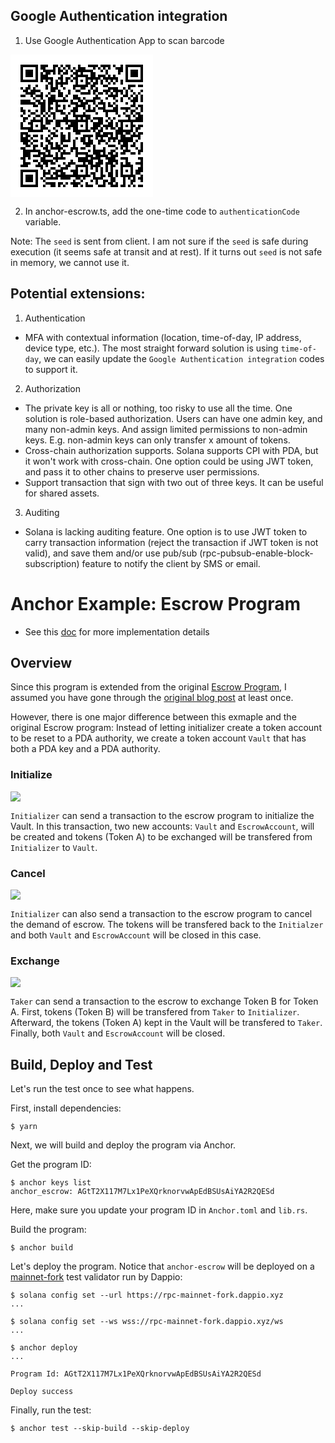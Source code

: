 ## Google Authentication integration

1. Use Google Authentication App to scan barcode
<?xml version="1.0" standalone="yes"?><svg xmlns="http://www.w3.org/2000/svg" version="1.1" width="228" height="228" viewBox="0 0 228 228" shape-rendering="crispEdges"><rect x="0" y="0" width="228" height="228" fill="#ffffff"/><path fill="#000000" d="M16 16h4v4H16V16M20 16h4v4H20V16M24 16h4v4H24V16M28 16h4v4H28V16M32 16h4v4H32V16M36 16h4v4H36V16M40 16h4v4H40V16M48 16h4v4H48V16M52 16h4v4H52V16M56 16h4v4H56V16M68 16h4v4H68V16M72 16h4v4H72V16M80 16h4v4H80V16M88 16h4v4H88V16M92 16h4v4H92V16M108 16h4v4H108V16M124 16h4v4H124V16M128 16h4v4H128V16M132 16h4v4H132V16M136 16h4v4H136V16M144 16h4v4H144V16M148 16h4v4H148V16M152 16h4v4H152V16M156 16h4v4H156V16M164 16h4v4H164V16M176 16h4v4H176V16M184 16h4v4H184V16M188 16h4v4H188V16M192 16h4v4H192V16M196 16h4v4H196V16M200 16h4v4H200V16M204 16h4v4H204V16M208 16h4v4H208V16M16 20h4v4H16V20M40 20h4v4H40V20M48 20h4v4H48V20M52 20h4v4H52V20M68 20h4v4H68V20M76 20h4v4H76V20M84 20h4v4H84V20M92 20h4v4H92V20M100 20h4v4H100V20M108 20h4v4H108V20M112 20h4v4H112V20M116 20h4v4H116V20M132 20h4v4H132V20M140 20h4v4H140V20M148 20h4v4H148V20M156 20h4v4H156V20M168 20h4v4H168V20M172 20h4v4H172V20M176 20h4v4H176V20M184 20h4v4H184V20M208 20h4v4H208V20M16 24h4v4H16V24M24 24h4v4H24V24M28 24h4v4H28V24M32 24h4v4H32V24M40 24h4v4H40V24M52 24h4v4H52V24M56 24h4v4H56V24M60 24h4v4H60V24M64 24h4v4H64V24M68 24h4v4H68V24M76 24h4v4H76V24M80 24h4v4H80V24M88 24h4v4H88V24M96 24h4v4H96V24M104 24h4v4H104V24M108 24h4v4H108V24M112 24h4v4H112V24M116 24h4v4H116V24M120 24h4v4H120V24M124 24h4v4H124V24M128 24h4v4H128V24M144 24h4v4H144V24M152 24h4v4H152V24M172 24h4v4H172V24M176 24h4v4H176V24M184 24h4v4H184V24M192 24h4v4H192V24M196 24h4v4H196V24M200 24h4v4H200V24M208 24h4v4H208V24M16 28h4v4H16V28M24 28h4v4H24V28M28 28h4v4H28V28M32 28h4v4H32V28M40 28h4v4H40V28M48 28h4v4H48V28M56 28h4v4H56V28M60 28h4v4H60V28M68 28h4v4H68V28M76 28h4v4H76V28M84 28h4v4H84V28M88 28h4v4H88V28M100 28h4v4H100V28M104 28h4v4H104V28M112 28h4v4H112V28M128 28h4v4H128V28M132 28h4v4H132V28M152 28h4v4H152V28M172 28h4v4H172V28M184 28h4v4H184V28M192 28h4v4H192V28M196 28h4v4H196V28M200 28h4v4H200V28M208 28h4v4H208V28M16 32h4v4H16V32M24 32h4v4H24V32M28 32h4v4H28V32M32 32h4v4H32V32M40 32h4v4H40V32M48 32h4v4H48V32M52 32h4v4H52V32M56 32h4v4H56V32M80 32h4v4H80V32M96 32h4v4H96V32M104 32h4v4H104V32M108 32h4v4H108V32M112 32h4v4H112V32M116 32h4v4H116V32M120 32h4v4H120V32M128 32h4v4H128V32M132 32h4v4H132V32M140 32h4v4H140V32M144 32h4v4H144V32M148 32h4v4H148V32M156 32h4v4H156V32M164 32h4v4H164V32M184 32h4v4H184V32M192 32h4v4H192V32M196 32h4v4H196V32M200 32h4v4H200V32M208 32h4v4H208V32M16 36h4v4H16V36M40 36h4v4H40V36M48 36h4v4H48V36M52 36h4v4H52V36M56 36h4v4H56V36M60 36h4v4H60V36M64 36h4v4H64V36M76 36h4v4H76V36M80 36h4v4H80V36M88 36h4v4H88V36M92 36h4v4H92V36M100 36h4v4H100V36M104 36h4v4H104V36M120 36h4v4H120V36M124 36h4v4H124V36M128 36h4v4H128V36M132 36h4v4H132V36M136 36h4v4H136V36M140 36h4v4H140V36M148 36h4v4H148V36M152 36h4v4H152V36M156 36h4v4H156V36M160 36h4v4H160V36M164 36h4v4H164V36M168 36h4v4H168V36M184 36h4v4H184V36M208 36h4v4H208V36M16 40h4v4H16V40M20 40h4v4H20V40M24 40h4v4H24V40M28 40h4v4H28V40M32 40h4v4H32V40M36 40h4v4H36V40M40 40h4v4H40V40M48 40h4v4H48V40M56 40h4v4H56V40M64 40h4v4H64V40M72 40h4v4H72V40M80 40h4v4H80V40M88 40h4v4H88V40M96 40h4v4H96V40M104 40h4v4H104V40M112 40h4v4H112V40M120 40h4v4H120V40M128 40h4v4H128V40M136 40h4v4H136V40M144 40h4v4H144V40M152 40h4v4H152V40M160 40h4v4H160V40M168 40h4v4H168V40M176 40h4v4H176V40M184 40h4v4H184V40M188 40h4v4H188V40M192 40h4v4H192V40M196 40h4v4H196V40M200 40h4v4H200V40M204 40h4v4H204V40M208 40h4v4H208V40M60 44h4v4H60V44M64 44h4v4H64V44M72 44h4v4H72V44M76 44h4v4H76V44M80 44h4v4H80V44M84 44h4v4H84V44M88 44h4v4H88V44M104 44h4v4H104V44M120 44h4v4H120V44M124 44h4v4H124V44M132 44h4v4H132V44M136 44h4v4H136V44M144 44h4v4H144V44M156 44h4v4H156V44M164 44h4v4H164V44M176 44h4v4H176V44M28 48h4v4H28V48M40 48h4v4H40V48M56 48h4v4H56V48M64 48h4v4H64V48M72 48h4v4H72V48M80 48h4v4H80V48M100 48h4v4H100V48M104 48h4v4H104V48M108 48h4v4H108V48M112 48h4v4H112V48M116 48h4v4H116V48M120 48h4v4H120V48M128 48h4v4H128V48M132 48h4v4H132V48M148 48h4v4H148V48M152 48h4v4H152V48M188 48h4v4H188V48M192 48h4v4H192V48M196 48h4v4H196V48M204 48h4v4H204V48M208 48h4v4H208V48M16 52h4v4H16V52M24 52h4v4H24V52M28 52h4v4H28V52M36 52h4v4H36V52M56 52h4v4H56V52M64 52h4v4H64V52M68 52h4v4H68V52M72 52h4v4H72V52M84 52h4v4H84V52M100 52h4v4H100V52M112 52h4v4H112V52M116 52h4v4H116V52M128 52h4v4H128V52M136 52h4v4H136V52M156 52h4v4H156V52M160 52h4v4H160V52M164 52h4v4H164V52M168 52h4v4H168V52M180 52h4v4H180V52M188 52h4v4H188V52M20 56h4v4H20V56M24 56h4v4H24V56M32 56h4v4H32V56M36 56h4v4H36V56M40 56h4v4H40V56M44 56h4v4H44V56M64 56h4v4H64V56M68 56h4v4H68V56M76 56h4v4H76V56M92 56h4v4H92V56M104 56h4v4H104V56M108 56h4v4H108V56M124 56h4v4H124V56M132 56h4v4H132V56M136 56h4v4H136V56M148 56h4v4H148V56M152 56h4v4H152V56M156 56h4v4H156V56M164 56h4v4H164V56M168 56h4v4H168V56M172 56h4v4H172V56M176 56h4v4H176V56M184 56h4v4H184V56M192 56h4v4H192V56M208 56h4v4H208V56M24 60h4v4H24V60M28 60h4v4H28V60M32 60h4v4H32V60M36 60h4v4H36V60M48 60h4v4H48V60M60 60h4v4H60V60M76 60h4v4H76V60M80 60h4v4H80V60M92 60h4v4H92V60M112 60h4v4H112V60M116 60h4v4H116V60M120 60h4v4H120V60M124 60h4v4H124V60M132 60h4v4H132V60M140 60h4v4H140V60M144 60h4v4H144V60M152 60h4v4H152V60M160 60h4v4H160V60M168 60h4v4H168V60M176 60h4v4H176V60M184 60h4v4H184V60M196 60h4v4H196V60M204 60h4v4H204V60M16 64h4v4H16V64M20 64h4v4H20V64M32 64h4v4H32V64M40 64h4v4H40V64M44 64h4v4H44V64M48 64h4v4H48V64M56 64h4v4H56V64M64 64h4v4H64V64M68 64h4v4H68V64M76 64h4v4H76V64M80 64h4v4H80V64M88 64h4v4H88V64M100 64h4v4H100V64M104 64h4v4H104V64M136 64h4v4H136V64M156 64h4v4H156V64M160 64h4v4H160V64M164 64h4v4H164V64M168 64h4v4H168V64M180 64h4v4H180V64M184 64h4v4H184V64M192 64h4v4H192V64M200 64h4v4H200V64M208 64h4v4H208V64M36 68h4v4H36V68M48 68h4v4H48V68M60 68h4v4H60V68M64 68h4v4H64V68M68 68h4v4H68V68M84 68h4v4H84V68M100 68h4v4H100V68M104 68h4v4H104V68M108 68h4v4H108V68M116 68h4v4H116V68M132 68h4v4H132V68M136 68h4v4H136V68M140 68h4v4H140V68M152 68h4v4H152V68M164 68h4v4H164V68M176 68h4v4H176V68M188 68h4v4H188V68M196 68h4v4H196V68M200 68h4v4H200V68M208 68h4v4H208V68M16 72h4v4H16V72M20 72h4v4H20V72M24 72h4v4H24V72M28 72h4v4H28V72M40 72h4v4H40V72M44 72h4v4H44V72M52 72h4v4H52V72M60 72h4v4H60V72M64 72h4v4H64V72M68 72h4v4H68V72M72 72h4v4H72V72M76 72h4v4H76V72M80 72h4v4H80V72M84 72h4v4H84V72M88 72h4v4H88V72M96 72h4v4H96V72M108 72h4v4H108V72M112 72h4v4H112V72M120 72h4v4H120V72M124 72h4v4H124V72M128 72h4v4H128V72M132 72h4v4H132V72M144 72h4v4H144V72M168 72h4v4H168V72M176 72h4v4H176V72M192 72h4v4H192V72M196 72h4v4H196V72M200 72h4v4H200V72M208 72h4v4H208V72M16 76h4v4H16V76M20 76h4v4H20V76M24 76h4v4H24V76M28 76h4v4H28V76M32 76h4v4H32V76M36 76h4v4H36V76M44 76h4v4H44V76M48 76h4v4H48V76M52 76h4v4H52V76M60 76h4v4H60V76M64 76h4v4H64V76M72 76h4v4H72V76M96 76h4v4H96V76M100 76h4v4H100V76M104 76h4v4H104V76M112 76h4v4H112V76M116 76h4v4H116V76M120 76h4v4H120V76M132 76h4v4H132V76M140 76h4v4H140V76M144 76h4v4H144V76M148 76h4v4H148V76M156 76h4v4H156V76M164 76h4v4H164V76M184 76h4v4H184V76M196 76h4v4H196V76M36 80h4v4H36V80M40 80h4v4H40V80M48 80h4v4H48V80M52 80h4v4H52V80M60 80h4v4H60V80M72 80h4v4H72V80M76 80h4v4H76V80M84 80h4v4H84V80M92 80h4v4H92V80M104 80h4v4H104V80M108 80h4v4H108V80M112 80h4v4H112V80M116 80h4v4H116V80M124 80h4v4H124V80M136 80h4v4H136V80M148 80h4v4H148V80M156 80h4v4H156V80M160 80h4v4H160V80M168 80h4v4H168V80M192 80h4v4H192V80M196 80h4v4H196V80M204 80h4v4H204V80M208 80h4v4H208V80M16 84h4v4H16V84M48 84h4v4H48V84M52 84h4v4H52V84M60 84h4v4H60V84M64 84h4v4H64V84M72 84h4v4H72V84M84 84h4v4H84V84M100 84h4v4H100V84M104 84h4v4H104V84M116 84h4v4H116V84M124 84h4v4H124V84M132 84h4v4H132V84M140 84h4v4H140V84M144 84h4v4H144V84M148 84h4v4H148V84M164 84h4v4H164V84M168 84h4v4H168V84M176 84h4v4H176V84M180 84h4v4H180V84M184 84h4v4H184V84M188 84h4v4H188V84M200 84h4v4H200V84M208 84h4v4H208V84M16 88h4v4H16V88M20 88h4v4H20V88M28 88h4v4H28V88M40 88h4v4H40V88M48 88h4v4H48V88M52 88h4v4H52V88M60 88h4v4H60V88M72 88h4v4H72V88M76 88h4v4H76V88M80 88h4v4H80V88M96 88h4v4H96V88M100 88h4v4H100V88M104 88h4v4H104V88M120 88h4v4H120V88M124 88h4v4H124V88M128 88h4v4H128V88M132 88h4v4H132V88M148 88h4v4H148V88M152 88h4v4H152V88M156 88h4v4H156V88M160 88h4v4H160V88M164 88h4v4H164V88M168 88h4v4H168V88M184 88h4v4H184V88M192 88h4v4H192V88M196 88h4v4H196V88M208 88h4v4H208V88M20 92h4v4H20V92M32 92h4v4H32V92M36 92h4v4H36V92M48 92h4v4H48V92M56 92h4v4H56V92M64 92h4v4H64V92M68 92h4v4H68V92M80 92h4v4H80V92M84 92h4v4H84V92M92 92h4v4H92V92M100 92h4v4H100V92M116 92h4v4H116V92M136 92h4v4H136V92M152 92h4v4H152V92M168 92h4v4H168V92M180 92h4v4H180V92M192 92h4v4H192V92M200 92h4v4H200V92M204 92h4v4H204V92M16 96h4v4H16V96M28 96h4v4H28V96M40 96h4v4H40V96M44 96h4v4H44V96M52 96h4v4H52V96M60 96h4v4H60V96M68 96h4v4H68V96M88 96h4v4H88V96M100 96h4v4H100V96M104 96h4v4H104V96M108 96h4v4H108V96M112 96h4v4H112V96M116 96h4v4H116V96M120 96h4v4H120V96M124 96h4v4H124V96M152 96h4v4H152V96M172 96h4v4H172V96M184 96h4v4H184V96M188 96h4v4H188V96M196 96h4v4H196V96M204 96h4v4H204V96M208 96h4v4H208V96M20 100h4v4H20V100M24 100h4v4H24V100M36 100h4v4H36V100M48 100h4v4H48V100M56 100h4v4H56V100M68 100h4v4H68V100M84 100h4v4H84V100M88 100h4v4H88V100M104 100h4v4H104V100M112 100h4v4H112V100M120 100h4v4H120V100M124 100h4v4H124V100M132 100h4v4H132V100M136 100h4v4H136V100M140 100h4v4H140V100M144 100h4v4H144V100M156 100h4v4H156V100M164 100h4v4H164V100M188 100h4v4H188V100M200 100h4v4H200V100M204 100h4v4H204V100M208 100h4v4H208V100M20 104h4v4H20V104M32 104h4v4H32V104M36 104h4v4H36V104M40 104h4v4H40V104M44 104h4v4H44V104M48 104h4v4H48V104M56 104h4v4H56V104M60 104h4v4H60V104M64 104h4v4H64V104M72 104h4v4H72V104M76 104h4v4H76V104M80 104h4v4H80V104M84 104h4v4H84V104M88 104h4v4H88V104M92 104h4v4H92V104M96 104h4v4H96V104M100 104h4v4H100V104M104 104h4v4H104V104M108 104h4v4H108V104M112 104h4v4H112V104M116 104h4v4H116V104M120 104h4v4H120V104M128 104h4v4H128V104M140 104h4v4H140V104M144 104h4v4H144V104M152 104h4v4H152V104M160 104h4v4H160V104M172 104h4v4H172V104M176 104h4v4H176V104M180 104h4v4H180V104M184 104h4v4H184V104M188 104h4v4H188V104M192 104h4v4H192V104M196 104h4v4H196V104M200 104h4v4H200V104M204 104h4v4H204V104M208 104h4v4H208V104M16 108h4v4H16V108M28 108h4v4H28V108M32 108h4v4H32V108M48 108h4v4H48V108M56 108h4v4H56V108M60 108h4v4H60V108M72 108h4v4H72V108M76 108h4v4H76V108M88 108h4v4H88V108M96 108h4v4H96V108M100 108h4v4H100V108M104 108h4v4H104V108M120 108h4v4H120V108M132 108h4v4H132V108M136 108h4v4H136V108M140 108h4v4H140V108M144 108h4v4H144V108M156 108h4v4H156V108M160 108h4v4H160V108M168 108h4v4H168V108M176 108h4v4H176V108M192 108h4v4H192V108M16 112h4v4H16V112M32 112h4v4H32V112M40 112h4v4H40V112M48 112h4v4H48V112M52 112h4v4H52V112M72 112h4v4H72V112M76 112h4v4H76V112M92 112h4v4H92V112M96 112h4v4H96V112M100 112h4v4H100V112M104 112h4v4H104V112M112 112h4v4H112V112M120 112h4v4H120V112M132 112h4v4H132V112M136 112h4v4H136V112M140 112h4v4H140V112M148 112h4v4H148V112M152 112h4v4H152V112M156 112h4v4H156V112M160 112h4v4H160V112M168 112h4v4H168V112M176 112h4v4H176V112M184 112h4v4H184V112M192 112h4v4H192V112M196 112h4v4H196V112M204 112h4v4H204V112M208 112h4v4H208V112M16 116h4v4H16V116M20 116h4v4H20V116M24 116h4v4H24V116M28 116h4v4H28V116M32 116h4v4H32V116M48 116h4v4H48V116M52 116h4v4H52V116M56 116h4v4H56V116M68 116h4v4H68V116M80 116h4v4H80V116M88 116h4v4H88V116M92 116h4v4H92V116M100 116h4v4H100V116M104 116h4v4H104V116M120 116h4v4H120V116M128 116h4v4H128V116M132 116h4v4H132V116M136 116h4v4H136V116M144 116h4v4H144V116M152 116h4v4H152V116M160 116h4v4H160V116M164 116h4v4H164V116M172 116h4v4H172V116M176 116h4v4H176V116M192 116h4v4H192V116M200 116h4v4H200V116M204 116h4v4H204V116M28 120h4v4H28V120M32 120h4v4H32V120M36 120h4v4H36V120M40 120h4v4H40V120M44 120h4v4H44V120M48 120h4v4H48V120M60 120h4v4H60V120M72 120h4v4H72V120M100 120h4v4H100V120M104 120h4v4H104V120M108 120h4v4H108V120M112 120h4v4H112V120M116 120h4v4H116V120M120 120h4v4H120V120M124 120h4v4H124V120M132 120h4v4H132V120M140 120h4v4H140V120M144 120h4v4H144V120M168 120h4v4H168V120M172 120h4v4H172V120M176 120h4v4H176V120M180 120h4v4H180V120M184 120h4v4H184V120M188 120h4v4H188V120M192 120h4v4H192V120M200 120h4v4H200V120M16 124h4v4H16V124M20 124h4v4H20V124M24 124h4v4H24V124M64 124h4v4H64V124M68 124h4v4H68V124M80 124h4v4H80V124M92 124h4v4H92V124M104 124h4v4H104V124M108 124h4v4H108V124M136 124h4v4H136V124M140 124h4v4H140V124M148 124h4v4H148V124M152 124h4v4H152V124M156 124h4v4H156V124M160 124h4v4H160V124M168 124h4v4H168V124M172 124h4v4H172V124M176 124h4v4H176V124M184 124h4v4H184V124M188 124h4v4H188V124M196 124h4v4H196V124M204 124h4v4H204V124M208 124h4v4H208V124M16 128h4v4H16V128M24 128h4v4H24V128M28 128h4v4H28V128M36 128h4v4H36V128M40 128h4v4H40V128M48 128h4v4H48V128M60 128h4v4H60V128M68 128h4v4H68V128M72 128h4v4H72V128M80 128h4v4H80V128M84 128h4v4H84V128M92 128h4v4H92V128M116 128h4v4H116V128M120 128h4v4H120V128M124 128h4v4H124V128M128 128h4v4H128V128M136 128h4v4H136V128M140 128h4v4H140V128M144 128h4v4H144V128M148 128h4v4H148V128M152 128h4v4H152V128M160 128h4v4H160V128M168 128h4v4H168V128M176 128h4v4H176V128M180 128h4v4H180V128M192 128h4v4H192V128M196 128h4v4H196V128M200 128h4v4H200V128M204 128h4v4H204V128M16 132h4v4H16V132M20 132h4v4H20V132M24 132h4v4H24V132M32 132h4v4H32V132M48 132h4v4H48V132M56 132h4v4H56V132M64 132h4v4H64V132M80 132h4v4H80V132M84 132h4v4H84V132M92 132h4v4H92V132M104 132h4v4H104V132M112 132h4v4H112V132M116 132h4v4H116V132M124 132h4v4H124V132M136 132h4v4H136V132M144 132h4v4H144V132M156 132h4v4H156V132M160 132h4v4H160V132M164 132h4v4H164V132M168 132h4v4H168V132M176 132h4v4H176V132M180 132h4v4H180V132M184 132h4v4H184V132M188 132h4v4H188V132M192 132h4v4H192V132M204 132h4v4H204V132M16 136h4v4H16V136M20 136h4v4H20V136M24 136h4v4H24V136M28 136h4v4H28V136M36 136h4v4H36V136M40 136h4v4H40V136M56 136h4v4H56V136M60 136h4v4H60V136M80 136h4v4H80V136M84 136h4v4H84V136M88 136h4v4H88V136M92 136h4v4H92V136M100 136h4v4H100V136M112 136h4v4H112V136M116 136h4v4H116V136M124 136h4v4H124V136M128 136h4v4H128V136M140 136h4v4H140V136M144 136h4v4H144V136M148 136h4v4H148V136M156 136h4v4H156V136M164 136h4v4H164V136M172 136h4v4H172V136M176 136h4v4H176V136M180 136h4v4H180V136M184 136h4v4H184V136M188 136h4v4H188V136M192 136h4v4H192V136M200 136h4v4H200V136M20 140h4v4H20V140M24 140h4v4H24V140M32 140h4v4H32V140M48 140h4v4H48V140M60 140h4v4H60V140M64 140h4v4H64V140M72 140h4v4H72V140M80 140h4v4H80V140M100 140h4v4H100V140M116 140h4v4H116V140M120 140h4v4H120V140M124 140h4v4H124V140M128 140h4v4H128V140M140 140h4v4H140V140M152 140h4v4H152V140M172 140h4v4H172V140M180 140h4v4H180V140M184 140h4v4H184V140M196 140h4v4H196V140M208 140h4v4H208V140M24 144h4v4H24V144M28 144h4v4H28V144M36 144h4v4H36V144M40 144h4v4H40V144M48 144h4v4H48V144M56 144h4v4H56V144M64 144h4v4H64V144M72 144h4v4H72V144M76 144h4v4H76V144M84 144h4v4H84V144M88 144h4v4H88V144M100 144h4v4H100V144M120 144h4v4H120V144M124 144h4v4H124V144M132 144h4v4H132V144M156 144h4v4H156V144M160 144h4v4H160V144M164 144h4v4H164V144M176 144h4v4H176V144M180 144h4v4H180V144M184 144h4v4H184V144M192 144h4v4H192V144M196 144h4v4H196V144M208 144h4v4H208V144M16 148h4v4H16V148M20 148h4v4H20V148M36 148h4v4H36V148M52 148h4v4H52V148M56 148h4v4H56V148M64 148h4v4H64V148M68 148h4v4H68V148M72 148h4v4H72V148M76 148h4v4H76V148M80 148h4v4H80V148M96 148h4v4H96V148M100 148h4v4H100V148M104 148h4v4H104V148M112 148h4v4H112V148M116 148h4v4H116V148M132 148h4v4H132V148M148 148h4v4H148V148M168 148h4v4H168V148M176 148h4v4H176V148M184 148h4v4H184V148M200 148h4v4H200V148M208 148h4v4H208V148M20 152h4v4H20V152M24 152h4v4H24V152M28 152h4v4H28V152M32 152h4v4H32V152M36 152h4v4H36V152M40 152h4v4H40V152M44 152h4v4H44V152M56 152h4v4H56V152M60 152h4v4H60V152M76 152h4v4H76V152M84 152h4v4H84V152M96 152h4v4H96V152M104 152h4v4H104V152M124 152h4v4H124V152M132 152h4v4H132V152M136 152h4v4H136V152M140 152h4v4H140V152M144 152h4v4H144V152M148 152h4v4H148V152M160 152h4v4H160V152M164 152h4v4H164V152M180 152h4v4H180V152M184 152h4v4H184V152M188 152h4v4H188V152M204 152h4v4H204V152M208 152h4v4H208V152M20 156h4v4H20V156M24 156h4v4H24V156M28 156h4v4H28V156M44 156h4v4H44V156M48 156h4v4H48V156M52 156h4v4H52V156M60 156h4v4H60V156M72 156h4v4H72V156M80 156h4v4H80V156M84 156h4v4H84V156M88 156h4v4H88V156M92 156h4v4H92V156M104 156h4v4H104V156M108 156h4v4H108V156M112 156h4v4H112V156M116 156h4v4H116V156M120 156h4v4H120V156M132 156h4v4H132V156M136 156h4v4H136V156M140 156h4v4H140V156M148 156h4v4H148V156M156 156h4v4H156V156M160 156h4v4H160V156M168 156h4v4H168V156M176 156h4v4H176V156M180 156h4v4H180V156M192 156h4v4H192V156M196 156h4v4H196V156M204 156h4v4H204V156M20 160h4v4H20V160M24 160h4v4H24V160M28 160h4v4H28V160M36 160h4v4H36V160M40 160h4v4H40V160M44 160h4v4H44V160M52 160h4v4H52V160M56 160h4v4H56V160M60 160h4v4H60V160M64 160h4v4H64V160M72 160h4v4H72V160M80 160h4v4H80V160M104 160h4v4H104V160M120 160h4v4H120V160M124 160h4v4H124V160M128 160h4v4H128V160M136 160h4v4H136V160M140 160h4v4H140V160M144 160h4v4H144V160M148 160h4v4H148V160M152 160h4v4H152V160M160 160h4v4H160V160M164 160h4v4H164V160M168 160h4v4H168V160M16 164h4v4H16V164M20 164h4v4H20V164M28 164h4v4H28V164M48 164h4v4H48V164M52 164h4v4H52V164M68 164h4v4H68V164M72 164h4v4H72V164M76 164h4v4H76V164M80 164h4v4H80V164M84 164h4v4H84V164M108 164h4v4H108V164M112 164h4v4H112V164M116 164h4v4H116V164M120 164h4v4H120V164M128 164h4v4H128V164M132 164h4v4H132V164M136 164h4v4H136V164M140 164h4v4H140V164M152 164h4v4H152V164M156 164h4v4H156V164M160 164h4v4H160V164M164 164h4v4H164V164M176 164h4v4H176V164M180 164h4v4H180V164M184 164h4v4H184V164M204 164h4v4H204V164M208 164h4v4H208V164M20 168h4v4H20V168M36 168h4v4H36V168M40 168h4v4H40V168M48 168h4v4H48V168M52 168h4v4H52V168M56 168h4v4H56V168M60 168h4v4H60V168M64 168h4v4H64V168M72 168h4v4H72V168M96 168h4v4H96V168M108 168h4v4H108V168M112 168h4v4H112V168M116 168h4v4H116V168M120 168h4v4H120V168M124 168h4v4H124V168M128 168h4v4H128V168M140 168h4v4H140V168M144 168h4v4H144V168M156 168h4v4H156V168M160 168h4v4H160V168M164 168h4v4H164V168M168 168h4v4H168V168M184 168h4v4H184V168M208 168h4v4H208V168M20 172h4v4H20V172M24 172h4v4H24V172M28 172h4v4H28V172M44 172h4v4H44V172M52 172h4v4H52V172M56 172h4v4H56V172M64 172h4v4H64V172M68 172h4v4H68V172M84 172h4v4H84V172M92 172h4v4H92V172M96 172h4v4H96V172M100 172h4v4H100V172M116 172h4v4H116V172M124 172h4v4H124V172M128 172h4v4H128V172M136 172h4v4H136V172M140 172h4v4H140V172M144 172h4v4H144V172M152 172h4v4H152V172M156 172h4v4H156V172M160 172h4v4H160V172M168 172h4v4H168V172M176 172h4v4H176V172M184 172h4v4H184V172M188 172h4v4H188V172M200 172h4v4H200V172M204 172h4v4H204V172M208 172h4v4H208V172M16 176h4v4H16V176M20 176h4v4H20V176M24 176h4v4H24V176M40 176h4v4H40V176M44 176h4v4H44V176M48 176h4v4H48V176M56 176h4v4H56V176M76 176h4v4H76V176M88 176h4v4H88V176M92 176h4v4H92V176M104 176h4v4H104V176M108 176h4v4H108V176M112 176h4v4H112V176M116 176h4v4H116V176M120 176h4v4H120V176M128 176h4v4H128V176M132 176h4v4H132V176M136 176h4v4H136V176M140 176h4v4H140V176M152 176h4v4H152V176M160 176h4v4H160V176M164 176h4v4H164V176M176 176h4v4H176V176M180 176h4v4H180V176M184 176h4v4H184V176M188 176h4v4H188V176M192 176h4v4H192V176M208 176h4v4H208V176M48 180h4v4H48V180M64 180h4v4H64V180M68 180h4v4H68V180M80 180h4v4H80V180M84 180h4v4H84V180M88 180h4v4H88V180M104 180h4v4H104V180M120 180h4v4H120V180M128 180h4v4H128V180M136 180h4v4H136V180M144 180h4v4H144V180M152 180h4v4H152V180M160 180h4v4H160V180M176 180h4v4H176V180M192 180h4v4H192V180M204 180h4v4H204V180M208 180h4v4H208V180M16 184h4v4H16V184M20 184h4v4H20V184M24 184h4v4H24V184M28 184h4v4H28V184M32 184h4v4H32V184M36 184h4v4H36V184M40 184h4v4H40V184M52 184h4v4H52V184M60 184h4v4H60V184M72 184h4v4H72V184M76 184h4v4H76V184M80 184h4v4H80V184M96 184h4v4H96V184M100 184h4v4H100V184M104 184h4v4H104V184M112 184h4v4H112V184M120 184h4v4H120V184M136 184h4v4H136V184M144 184h4v4H144V184M152 184h4v4H152V184M160 184h4v4H160V184M168 184h4v4H168V184M176 184h4v4H176V184M184 184h4v4H184V184M192 184h4v4H192V184M200 184h4v4H200V184M204 184h4v4H204V184M208 184h4v4H208V184M16 188h4v4H16V188M40 188h4v4H40V188M52 188h4v4H52V188M56 188h4v4H56V188M60 188h4v4H60V188M68 188h4v4H68V188M72 188h4v4H72V188M80 188h4v4H80V188M84 188h4v4H84V188M100 188h4v4H100V188M104 188h4v4H104V188M120 188h4v4H120V188M128 188h4v4H128V188M132 188h4v4H132V188M144 188h4v4H144V188M156 188h4v4H156V188M160 188h4v4H160V188M168 188h4v4H168V188M176 188h4v4H176V188M192 188h4v4H192V188M200 188h4v4H200V188M204 188h4v4H204V188M16 192h4v4H16V192M24 192h4v4H24V192M28 192h4v4H28V192M32 192h4v4H32V192M40 192h4v4H40V192M52 192h4v4H52V192M64 192h4v4H64V192M72 192h4v4H72V192M76 192h4v4H76V192M80 192h4v4H80V192M84 192h4v4H84V192M88 192h4v4H88V192M92 192h4v4H92V192M96 192h4v4H96V192M100 192h4v4H100V192M104 192h4v4H104V192M108 192h4v4H108V192M112 192h4v4H112V192M116 192h4v4H116V192M120 192h4v4H120V192M124 192h4v4H124V192M132 192h4v4H132V192M144 192h4v4H144V192M148 192h4v4H148V192M156 192h4v4H156V192M160 192h4v4H160V192M168 192h4v4H168V192M176 192h4v4H176V192M180 192h4v4H180V192M184 192h4v4H184V192M188 192h4v4H188V192M192 192h4v4H192V192M196 192h4v4H196V192M208 192h4v4H208V192M16 196h4v4H16V196M24 196h4v4H24V196M28 196h4v4H28V196M32 196h4v4H32V196M40 196h4v4H40V196M48 196h4v4H48V196M56 196h4v4H56V196M60 196h4v4H60V196M64 196h4v4H64V196M68 196h4v4H68V196M72 196h4v4H72V196M80 196h4v4H80V196M84 196h4v4H84V196M88 196h4v4H88V196M92 196h4v4H92V196M104 196h4v4H104V196M108 196h4v4H108V196M116 196h4v4H116V196M132 196h4v4H132V196M136 196h4v4H136V196M140 196h4v4H140V196M144 196h4v4H144V196M160 196h4v4H160V196M164 196h4v4H164V196M180 196h4v4H180V196M188 196h4v4H188V196M196 196h4v4H196V196M204 196h4v4H204V196M208 196h4v4H208V196M16 200h4v4H16V200M24 200h4v4H24V200M28 200h4v4H28V200M32 200h4v4H32V200M40 200h4v4H40V200M52 200h4v4H52V200M100 200h4v4H100V200M112 200h4v4H112V200M128 200h4v4H128V200M136 200h4v4H136V200M148 200h4v4H148V200M152 200h4v4H152V200M160 200h4v4H160V200M164 200h4v4H164V200M180 200h4v4H180V200M192 200h4v4H192V200M196 200h4v4H196V200M208 200h4v4H208V200M16 204h4v4H16V204M40 204h4v4H40V204M56 204h4v4H56V204M60 204h4v4H60V204M64 204h4v4H64V204M68 204h4v4H68V204M76 204h4v4H76V204M80 204h4v4H80V204M88 204h4v4H88V204M96 204h4v4H96V204M100 204h4v4H100V204M104 204h4v4H104V204M108 204h4v4H108V204M120 204h4v4H120V204M136 204h4v4H136V204M148 204h4v4H148V204M156 204h4v4H156V204M160 204h4v4H160V204M168 204h4v4H168V204M180 204h4v4H180V204M192 204h4v4H192V204M16 208h4v4H16V208M20 208h4v4H20V208M24 208h4v4H24V208M28 208h4v4H28V208M32 208h4v4H32V208M36 208h4v4H36V208M40 208h4v4H40V208M52 208h4v4H52V208M64 208h4v4H64V208M68 208h4v4H68V208M76 208h4v4H76V208M84 208h4v4H84V208M100 208h4v4H100V208M104 208h4v4H104V208M112 208h4v4H112V208M120 208h4v4H120V208M124 208h4v4H124V208M128 208h4v4H128V208M140 208h4v4H140V208M144 208h4v4H144V208M148 208h4v4H148V208M160 208h4v4H160V208M164 208h4v4H164V208M168 208h4v4H168V208M176 208h4v4H176V208M180 208h4v4H180V208M188 208h4v4H188V208M196 208h4v4H196V208M204 208h4v4H204V208M208 208h4v4H208V208"/></svg>

2. In anchor-escrow.ts, add the one-time code to `authenticationCode` variable.

Note: The `seed` is sent from client. I am not sure if the `seed`  is safe during execution (it seems safe at transit and at rest). If it turns out `seed` is not safe in memory, we cannot use it.

## Potential extensions:
1. Authentication
- MFA with contextual information (location, time-of-day, IP address, device type, etc.). The most straight forward solution is using `time-of-day`, we can easily update the `Google Authentication integration` codes to support it.  

2. Authorization 
- The private key is all or nothing, too risky to use all the time. One solution is role-based authorization. Users can have one admin key, and many non-admin keys. And assign limited permissions to non-admin keys. E.g. non-admin keys can only transfer x amount of tokens.
- Cross-chain authorization supports. Solana supports CPI with PDA, but it won't work with cross-chain. One option could be using JWT token, and pass it to other chains to preserve user permissions.    
- Support transaction that sign with two out of three keys. It can be useful for shared assets.

3. Auditing
- Solana is lacking auditing feature. One option is to use JWT token to carry transaction information (reject the transaction if JWT token is not valid), and save them and/or use pub/sub (rpc-pubsub-enable-block-subscription) feature to notify the client by SMS or email.

# Anchor Example: Escrow Program

- See this [doc](https://hackmd.io/@ironaddicteddog/solana-anchor-escrow) for more implementation details

## Overview

Since this program is extended from the original [Escrow Program](https://github.com/paul-schaaf/solana-escrow), I assumed you have gone through the [original blog post](https://paulx.dev/blog/2021/01/14/programming-on-solana-an-introduction/#instruction-rs-part-1-general-code-structure-and-the-beginning-of-the-escrow-program-flow) at least once.

However, there is one major difference between this exmaple and the original Escrow program: Instead of letting initializer create a token account to be reset to a PDA authority, we create a token account `Vault` that has both a PDA key and a PDA authority.

### Initialize

![](https://i.imgur.com/VmRKZUy.png)

`Initializer` can send a transaction to the escrow program to initialize the Vault. In this transaction, two new accounts: `Vault` and `EscrowAccount`, will be created and tokens (Token A) to be exchanged will be transfered from `Initializer` to `Vault`.

### Cancel

![](https://i.imgur.com/f6ahGXy.png)

`Initializer` can also send a transaction to the escrow program to cancel the demand of escrow. The tokens will be transfered back to the `Initialzer` and both `Vault` and `EscrowAccount` will be closed in this case.

### Exchange

![](https://i.imgur.com/MzG26dm.png)

`Taker` can send a transaction to the escrow to exchange Token B for Token A. First, tokens (Token B) will be transfered from `Taker` to `Initializer`. Afterward, the tokens (Token A) kept in the Vault will be transfered to `Taker`. Finally, both `Vault` and `EscrowAccount` will be closed.

## Build, Deploy and Test

Let's run the test once to see what happens.

First, install dependencies:

```
$ yarn
```

Next, we will build and deploy the program via Anchor.

Get the program ID:

```
$ anchor keys list
anchor_escrow: AGtT2X117M7Lx1PeXQrknorvwApEdBSUsAiYA2R2QESd
```

Here, make sure you update your program ID in `Anchor.toml` and `lib.rs`.

Build the program:

```
$ anchor build
```

Let's deploy the program. Notice that `anchor-escrow` will be deployed on a [mainnet-fork](https://github.com/DappioWonderland/solana) test validator run by Dappio:

```
$ solana config set --url https://rpc-mainnet-fork.dappio.xyz
...
```

```
$ solana config set --ws wss://rpc-mainnet-fork.dappio.xyz/ws
...
```

```
$ anchor deploy
...

Program Id: AGtT2X117M7Lx1PeXQrknorvwApEdBSUsAiYA2R2QESd

Deploy success
```

Finally, run the test:

```
$ anchor test --skip-build --skip-deploy
```


